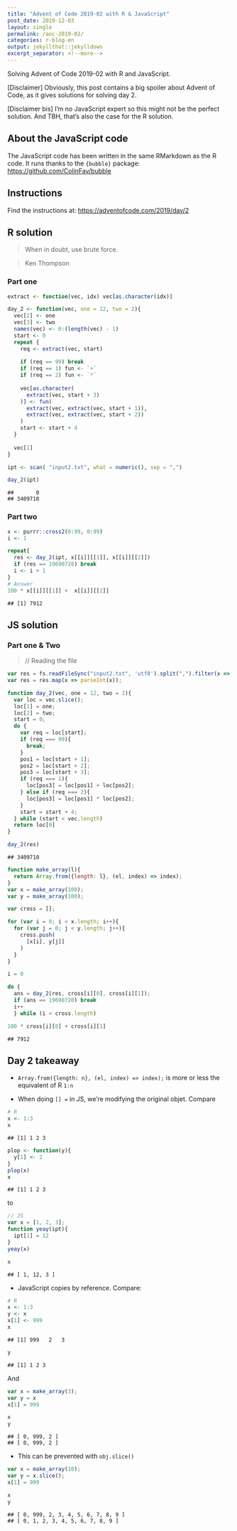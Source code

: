 ```yaml
---
title: "Advent of Code 2019-02 with R & JavaScript"
post_date: 2019-12-03
layout: single
permalink: /aoc-2019-02/
categories: r-blog-en
output: jekyllthat::jekylldown
excerpt_separator: <!--more-->
---
```


Solving Advent of Code 2019-02 with R and JavaScript.

\[Disclaimer\] Obviously, this post contains a big spoiler about Advent
of Code, as it gives solutions for solving day 2.

\[Disclaimer bis\] I’m no JavaScript expert so this might not be the
perfect solution. And TBH, that’s also the case for the R solution.

## About the JavaScript code

The JavaScript code has been written in the same RMarkdown as the R
code. It runs thanks to the `{bubble}` package:
<https://github.com/ColinFay/bubble>

## Instructions

Find the instructions at: <https://adventofcode.com/2019/day/2>

## R solution

> When in doubt, use brute force.

> Ken Thompson

### Part one

``` r
extract <- function(vec, idx) vec[as.character(idx)]

day_2 <- function(vec, one = 12, two = 2){
  vec[2] <- one
  vec[3] <- two
  names(vec) <- 0:(length(vec) - 1)
  start <- 0
  repeat {
    req <- extract(vec, start)
    
    if (req == 99) break
    if (req == 1) fun <- `+`
    if (req == 2) fun <- `*`
    
    vec[as.character(
      extract(vec, start + 3)
    )] <- fun(
      extract(vec, extract(vec, start + 1)), 
      extract(vec, extract(vec, start + 2))
    )
    start <- start + 4
  }
  
  vec[1]
}

ipt <- scan( "input2.txt", what = numeric(), sep = ",")

day_2(ipt)
```

    ##       0 
    ## 3409710

### Part two

``` r
x <- purrr::cross2(0:99, 0:99)
i <- 1

repeat{
  res <- day_2(ipt, x[[i]][[1]], x[[i]][[2]])
  if (res == 19690720) break
  i <- i + 1
}
# Answer
100 * x[[i]][[1]] +  x[[i]][[2]]
```

    ## [1] 7912

## JS solution

### Part one & Two

> // Reading the
file

``` javascript
var res = fs.readFileSync("input2.txt", 'utf8').split(",").filter(x => x.length != 0);
var res = res.map(x => parseInt(x));
```

``` javascript
function day_2(vec, one = 12, two = 2){
  var loc = vec.slice();
  loc[1] = one;
  loc[2] = two;
  start = 0;
  do {
    var req = loc[start];
    if (req === 99){
      break;
    } 
    pos1 = loc[start + 1];
    pos2 = loc[start + 2];
    pos3 = loc[start + 3];
    if (req === 1){
      loc[pos3] = loc[pos1] + loc[pos2];
    } else if (req === 2){
      loc[pos3] = loc[pos1] * loc[pos2];
    }
    start = start + 4;
  } while (start < vec.length)
  return loc[0]
}
```

``` javascript
day_2(res)
```

    ## 3409710

``` javascript
function make_array(l){
  return Array.from({length: l}, (el, index) => index);
}
var x = make_array(100);
var y = make_array(100);

var cross = [];

for (var i = 0; i < x.length; i++){
  for (var j = 0; j < y.length; j++){
    cross.push(
      [x[i], y[j]]
    )
  }
}

i = 0

do {
  ans = day_2(res, cross[i][0], cross[i][1]);
  if (ans == 19690720) break
  i++
  } while (i < cross.length)
```

``` javascript
100 * cross[i][0] + cross[i][1]
```

    ## 7912

## Day 2 takeaway

  - `Array.from({length: n}, (el, index) => index);` is more or less the
    equivalent of R `1:n`

  - When doing `[] =` in JS, we’re modifying the original objet. Compare

<!-- end list -->

``` r
# R
x <- 1:3
x
```

    ## [1] 1 2 3

``` r
plop <- function(y){
  y[1] <- 2
}
plop(x)
x
```

    ## [1] 1 2 3

to

``` javascript
// JS
var x = [1, 2, 3];
function yeay(ipt){
  ipt[1] = 12
}
yeay(x)
```

``` javascript
x
```

    ## [ 1, 12, 3 ]

  - JavaScript copies by reference. Compare:

<!-- end list -->

``` r
# R 
x <- 1:3
y <- x
x[1] <- 999
x
```

    ## [1] 999   2   3

``` r
y
```

    ## [1] 1 2 3

And

``` javascript
var x = make_array(3);
var y = x
x[1] = 999
```

``` javascript
x
y
```

    ## [ 0, 999, 2 ]
    ## [ 0, 999, 2 ]

  - This can be prevented with `obj.slice()`

<!-- end list -->

``` javascript
var x = make_array(10);
var y = x.slice();
x[1] = 999
```

``` javascript
x
y
```

    ## [ 0, 999, 2, 3, 4, 5, 6, 7, 8, 9 ]
    ## [ 0, 1, 2, 3, 4, 5, 6, 7, 8, 9 ]

